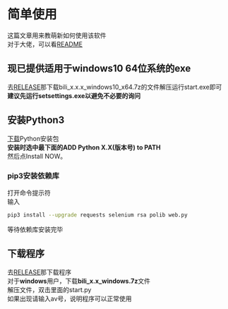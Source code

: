 # 简单使用
这篇文章用来教萌新如何使用该软件   
对于大佬，可以看[README](README.md)

## 现已提供适用于windows10 64位系统的exe
去[RELEASE](../../releases)那下载bili_x.x.x_windows10_x64.7z的文件解压运行start.exe即可   
**建议先运行setsettings.exe以避免不必要的询问**

## 安装Python3
[下载](https://www.python.org/downloads/)Python安装包   
**安装时选中最下面的ADD Python X.X(版本号) to PATH**   
然后点Install NOW。

### pip3安装依赖库
打开命令提示符   
输入
``` bash
pip3 install --upgrade requests selenium rsa polib web.py
```
等待依赖库安装完毕

## 下载程序
去[RELEASE](../../releases)那下载程序  
对于**windows**用户，下载**bili_x.x_windows.7z**文件   
解压文件，双击里面的start.py   
如果出现请输入av号，说明程序可以正常使用
